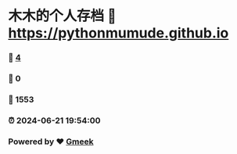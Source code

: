 # 木木的个人存档 :link: https://pythonmumude.github.io 
### :page_facing_up: [4](https://pythonmumude.github.io/tag.html) 
### :speech_balloon: 0 
### :hibiscus: 1553 
### :alarm_clock: 2024-06-21 19:54:00 
### Powered by :heart: [Gmeek](https://github.com/Meekdai/Gmeek)
